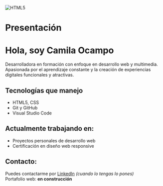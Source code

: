 ![HTML5](https://img.shields.io/badge/HTML5-E34F26?style=flat&logo=html5&logoColor=white)
# Presentación
# Hola, soy Camila Ocampo

Desarrolladora en formación con enfoque en desarrollo web y multimedia.  
Apasionada por el aprendizaje constante y la creación de experiencias digitales funcionales y atractivas.

##  Tecnologías que manejo
- HTML5, CSS
- Git y GitHub
- Visual Studio Code

##  Actualmente trabajando en:
- Proyectos personales de desarrollo web
- Certificación en diseño web responsive

##  Contacto:
Puedes contactarme por [LinkedIn](https://www.linkedin.com) *(cuando lo tengas lo pones)*  
Portafolio web: **en construcción**
